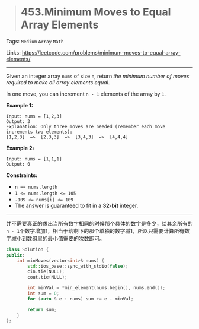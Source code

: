 > # 453.Minimum Moves to Equal Array Elements

Tags: `Medium` `Array` `Math`

Links: https://leetcode.com/problems/minimum-moves-to-equal-array-elements/

----

Given an integer array `nums` of size `n`, return *the minimum number of moves required to make all array elements equal*.

In one move, you can increment `n - 1` elements of the array by `1`.

**Example 1:**

```
Input: nums = [1,2,3]
Output: 3
Explanation: Only three moves are needed (remember each move increments two elements):
[1,2,3]  =>  [2,3,3]  =>  [3,4,3]  =>  [4,4,4]
```

**Example 2:**

```
Input: nums = [1,1,1]
Output: 0
```

**Constraints:**

- `n == nums.length`
- `1 <= nums.length <= 105`
- `-109 <= nums[i] <= 109`
- The answer is guaranteed to fit in a **32-bit** integer.

----

并不需要真正的求出当所有数字相同的时候那个具体的数字是多少，给其余所有的`n - 1`个数字增加1，相当于给剩下的那个单独的数字减1，所以只需要计算所有数字减小到数组里的最小值需要的次数即可。

```c++
class Solution {
public:
    int minMoves(vector<int>& nums) {
        std::ios_base::sync_with_stdio(false);
        cin.tie(NULL);
        cout.tie(NULL);      

        int minVal = *min_element(nums.begin(), nums.end());
        int sum = 0;
        for (auto & e : nums) sum += e - minVal;

        return sum;
    }
};
```

